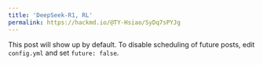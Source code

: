 ```yaml
---
title: 'DeepSeek-R1, RL'
permalink: https://hackmd.io/@TY-Hsiao/SyDq7sPYJg
---
```


This post will show up by default. To disable scheduling of future posts, edit `config.yml` and set `future: false`. 
